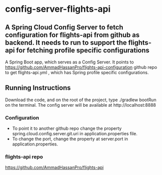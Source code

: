 # config-server-flights-api
## A Spring Cloud Config Server to fetch configuration for flights-api from github as backend. It needs to run to support the flights-api for fetching profile specific configurations

A Spring Boot app, which serves as a Config Server. It points to https://github.com/AmmadHassanPro/flights-api-configuration github repo to get flights-api.yml , which has Spring profile specific configurations. 

## Running Instructions
Download the code, and on the root of the project, type  ./gradlew bootRun on the terminal.
The config server will be available at http://localhost:8888

### Configuration 
- To point it to another github repo change the property spring.cloud.config.server.git.uri in application.properties file.
- To change the port, change the property at server.port in application.properties.
### flights-api repo
https://github.com/AmmadHassanPro/flights-api
